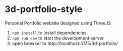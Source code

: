 # 3d-portfolio-style
Personal Portfolio website designed using ThreeJS

1. `npm install` to install dependencies.  
2. `npm run dev` to start the development server.
3. open browser to http://localhost:5175/3d-portfolio/
